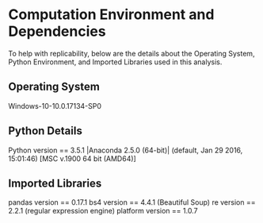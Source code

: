 # Computation Environment and Dependencies
To help with replicability, below are the details about the Operating System, Python Environment, and Imported Libraries used in this analysis.

## Operating System
Windows-10-10.0.17134-SP0

## Python Details

Python version == 3.5.1 |Anaconda 2.5.0 (64-bit)| (default, Jan 29 2016, 15:01:46) [MSC v.1900 64 bit (AMD64)]

## Imported Libraries

pandas version == 0.17.1
bs4 version == 4.4.1 (Beautiful Soup)
re version == 2.2.1 (regular expression engine)
platform version == 1.0.7

